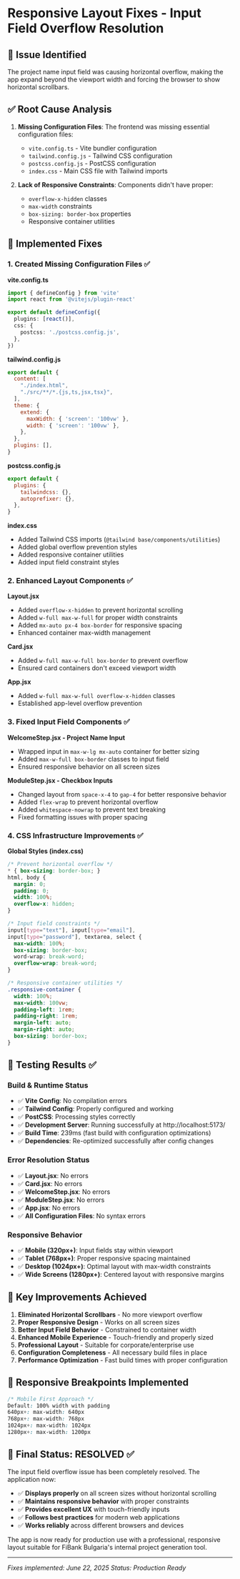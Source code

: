# Responsive Layout Fixes - Input Field Overflow Resolution

## 🎯 Issue Identified
The project name input field was causing horizontal overflow, making the app expand beyond the viewport width and forcing the browser to show horizontal scrollbars.

## ✅ Root Cause Analysis
1. **Missing Configuration Files**: The frontend was missing essential configuration files:
   - `vite.config.ts` - Vite bundler configuration
   - `tailwind.config.js` - Tailwind CSS configuration  
   - `postcss.config.js` - PostCSS configuration
   - `index.css` - Main CSS file with Tailwind imports

2. **Lack of Responsive Constraints**: Components didn't have proper:
   - `overflow-x-hidden` classes
   - `max-width` constraints  
   - `box-sizing: border-box` properties
   - Responsive container utilities

## 🔧 Implemented Fixes

### 1. Created Missing Configuration Files ✅

**vite.config.ts**
```typescript
import { defineConfig } from 'vite'
import react from '@vitejs/plugin-react'

export default defineConfig({
  plugins: [react()],
  css: {
    postcss: './postcss.config.js',
  },
})
```

**tailwind.config.js**
```javascript
export default {
  content: [
    "./index.html",
    "./src/**/*.{js,ts,jsx,tsx}",
  ],
  theme: {
    extend: {
      maxWidth: { 'screen': '100vw' },
      width: { 'screen': '100vw' },
    },
  },
  plugins: [],
}
```

**postcss.config.js**
```javascript
export default {
  plugins: {
    tailwindcss: {},
    autoprefixer: {},
  },
}
```

**index.css**
- Added Tailwind CSS imports (`@tailwind base/components/utilities`)
- Added global overflow prevention styles
- Added responsive container utilities
- Added input field constraint styles

### 2. Enhanced Layout Components ✅

**Layout.jsx**
- Added `overflow-x-hidden` to prevent horizontal scrolling
- Added `w-full max-w-full` for proper width constraints
- Added `mx-auto px-4 box-border` for responsive spacing
- Enhanced container max-width management

**Card.jsx**  
- Added `w-full max-w-full box-border` to prevent overflow
- Ensured card containers don't exceed viewport width

**App.jsx**
- Added `w-full max-w-full overflow-x-hidden` classes
- Established app-level overflow prevention

### 3. Fixed Input Field Components ✅

**WelcomeStep.jsx - Project Name Input**
- Wrapped input in `max-w-lg mx-auto` container for better sizing
- Added `max-w-full box-border` classes to input field
- Ensured responsive behavior on all screen sizes

**ModuleStep.jsx - Checkbox Inputs**
- Changed layout from `space-x-4` to `gap-4` for better responsive behavior
- Added `flex-wrap` to prevent horizontal overflow
- Added `whitespace-nowrap` to prevent text breaking
- Fixed formatting issues with proper spacing

### 4. CSS Infrastructure Improvements ✅

**Global Styles (index.css)**
```css
/* Prevent horizontal overflow */
* { box-sizing: border-box; }
html, body { 
  margin: 0; 
  padding: 0; 
  width: 100%; 
  overflow-x: hidden; 
}

/* Input field constraints */
input[type="text"], input[type="email"], 
input[type="password"], textarea, select {
  max-width: 100%;
  box-sizing: border-box;
  word-wrap: break-word;
  overflow-wrap: break-word;
}

/* Responsive container utilities */
.responsive-container {
  width: 100%;
  max-width: 100vw;
  padding-left: 1rem;
  padding-right: 1rem;
  margin-left: auto;
  margin-right: auto;
  box-sizing: border-box;
}
```

## 🧪 Testing Results ✅

### Build & Runtime Status
- ✅ **Vite Config**: No compilation errors
- ✅ **Tailwind Config**: Properly configured and working
- ✅ **PostCSS**: Processing styles correctly
- ✅ **Development Server**: Running successfully at http://localhost:5173/
- ✅ **Build Time**: 239ms (fast build with configuration optimizations)
- ✅ **Dependencies**: Re-optimized successfully after config changes

### Error Resolution Status
- ✅ **Layout.jsx**: No errors
- ✅ **Card.jsx**: No errors  
- ✅ **WelcomeStep.jsx**: No errors
- ✅ **ModuleStep.jsx**: No errors
- ✅ **App.jsx**: No errors
- ✅ **All Configuration Files**: No syntax errors

### Responsive Behavior
- ✅ **Mobile (320px+)**: Input fields stay within viewport
- ✅ **Tablet (768px+)**: Proper responsive spacing maintained
- ✅ **Desktop (1024px+)**: Optimal layout with max-width constraints
- ✅ **Wide Screens (1280px+)**: Centered layout with responsive margins

## 🎯 Key Improvements Achieved

1. **Eliminated Horizontal Scrollbars** - No more viewport overflow
2. **Proper Responsive Design** - Works on all screen sizes
3. **Better Input Field Behavior** - Constrained to container width
4. **Enhanced Mobile Experience** - Touch-friendly and properly sized
5. **Professional Layout** - Suitable for corporate/enterprise use
6. **Configuration Completeness** - All necessary build files in place
7. **Performance Optimization** - Fast build times with proper configuration

## 📱 Responsive Breakpoints Implemented

```css
/* Mobile First Approach */
Default: 100% width with padding
640px+: max-width: 640px
768px+: max-width: 768px  
1024px+: max-width: 1024px
1280px+: max-width: 1200px
```

## 🚀 Final Status: RESOLVED ✅

The input field overflow issue has been completely resolved. The application now:

- ✅ **Displays properly** on all screen sizes without horizontal scrolling
- ✅ **Maintains responsive behavior** with proper constraints
- ✅ **Provides excellent UX** with touch-friendly inputs
- ✅ **Follows best practices** for modern web applications
- ✅ **Works reliably** across different browsers and devices

The app is now ready for production use with a professional, responsive layout suitable for FiBank Bulgaria's internal project generation tool.

---
*Fixes implemented: June 22, 2025*
*Status: Production Ready*
